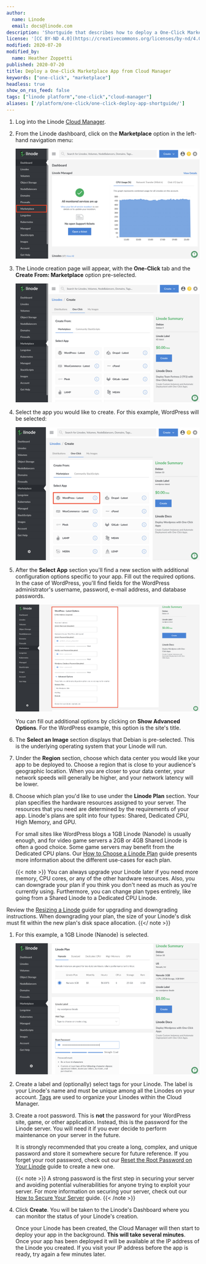 ```yaml
---
author:
  name: Linode
  email: docs@linode.com
description: 'Shortguide that describes how to deploy a One-Click Marketplace App from the Cloud Manager.'
license: '[CC BY-ND 4.0](https://creativecommons.org/licenses/by-nd/4.0)'
modified: 2020-07-20
modified_by:
  name: Heather Zoppetti
published: 2020-07-20
title: Deploy a One-Click Marketplace App from Cloud Manager
keywords: ["one-click", "marketplace"]
headless: true
show_on_rss_feed: false
tags: ["linode platform","one-click","cloud-manager"]
aliases: ['/platform/one-click/one-click-deploy-app-shortguide/']
---
```


1.  Log into the Linode [Cloud Manager](https://cloud.linode.com).

1. From the Linode dashboard, click on the **Marketplace** option in the left-hand navigation menu:

    ![Click 'Create' at the top of the screen and choose 'Linode' from the dropdown menu](one-click-create-a-linode.png "Click 'Create' at the top of the screen and choose 'Linode' from the dropdown menu")

1. The Linode creation page will appear, with the **One-Click** tab and the **Create From: Marketplace** option pre-selected.

    ![Select the 'One-Click' tab on the Create New Linode page](one-click-select-one-click-tab.png "Select the 'One-Click' tab on the Create New Linode page")

1.  Select the app you would like to create. For this example, WordPress will be selected:

    ![Select WordPress](one-click-select-wordpress.png "Select WordPress")

1.  After the **Select App** section you'll find a new section with additional configuration options specific to your app. Fill out the required options. In the case of WordPress, you'll find fields for the WordPress administrator's username, password, e-mail address, and database passwords.

    ![Fill out the required Options fields, which are marked with an asterisk](one-click-wordpress-config-options.png "Fill out the required Options fields, which are marked with an asterisk")

    You can fill out additional options by clicking on **Show Advanced Options**. For the WordPress example, this option is the site's title.

1.  The **Select an Image** section displays that Debian is pre-selected. This is the underlying operating system that your Linode will run.

1.  Under the **Region** section, choose which data center you would like your app to be deployed to. Choose a region that is close to your audience's geographic location. When you are closer to your data center, your network speeds will generally be higher, and your network latency will be lower.

1.  Choose which plan you'd like to use under the **Linode Plan** section. Your plan specifies the hardware resources assigned to your server. The resources that you need are determined by the requirements of your app. Linode's plans are split into four types: Shared, Dedicated CPU, High Memory, and GPU.

    For small sites like WordPress blogs a 1GB Linode (Nanode) is usually enough, and for video game servers a 2GB or 4GB Shared Linode is often a good choice. Some game servers may benefit from the Dedicated CPU plans. Our [How to Choose a Linode Plan](/docs/platform/how-to-choose-a-linode-plan/) guide presents more information about the different use-cases for each plan.

    {{< note >}}
You can always upgrade your Linode later if you need more memory, CPU cores, or any of the other hardware resources. Also, you can downgrade your plan if you think you don't need as much as you're currently using. Furthermore, you can change plan types entirely, like going from a Shared Linode to a Dedicated CPU Linode.

Review the [Resizing a Linode](/docs/platform/disk-images/resizing-a-linode/) guide for upgrading and downgrading instructions. When downgrading your plan, the size of your Linode's disk must fit within the new plan's disk space allocation.
{{</ note >}}

1.  For this example, a 1GB Linode (Nanode) is selected.

    ![Choose a plan](one-click-pick-plan.png "Choose a plan")

1.  Create a label and (optionally) select tags for your Linode. The label is your Linode's name and must be unique among all the Linodes on your account. [Tags](/docs/quick-answers/linode-platform/tags-and-groups/) are used to organize your Linodes within the Cloud Manager.

1.  Create a root password. This is **not** the password for your WordPress site, game, or other application. Instead, this is the password for the Linode server. You will need it if you ever decide to perform maintenance on your server in the future.

    It is strongly recommended that you create a long, complex, and unique password and store it somewhere secure for future reference. If you forget your root password, check out our [Reset the Root Password on Your Linode](/docs/quick-answers/linode-platform/reset-the-root-password-on-your-linode/) guide to create a new one.

    {{< note >}}
A strong password is the first step in securing your server and avoiding potential vulnerabilities for anyone trying to exploit your server. For more information on securing your server, check out our [How to Secure Your Server](/docs/security/securing-your-server/) guide.
{{< /note >}}

1.  Click **Create**. You will be taken to the Linode's Dashboard where you can monitor the status of your Linode's creation.

    Once your Linode has been created, the Cloud Manager will then start to deploy your app in the background. **This will take several minutes**. Once your app has been deployed it will be available at the IP address of the Linode you created. If you visit your IP address before the app is ready, try again a few minutes later.
